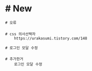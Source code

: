 # # New
    # 오류

####

    # css 의사선택자
        https://urakasumi.tistory.com/148

    # 로그인 모달 수정

####
    # 추가한거
        로그인 모달 수정
    
####